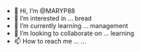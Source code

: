 - 👋 Hi, I’m @MARYP88
- 👀 I’m interested in ... bread
- 🌱 I’m currently learning ... management
- 💞️ I’m looking to collaborate on ... learning
- 📫 How to reach me ... ...

<!---
MARYP88/MARYP88 is a ✨ special ✨ repository because its `README.md` (this file) appears on your GitHub profile.
You can click the Preview link to take a look at your changes.
--->
